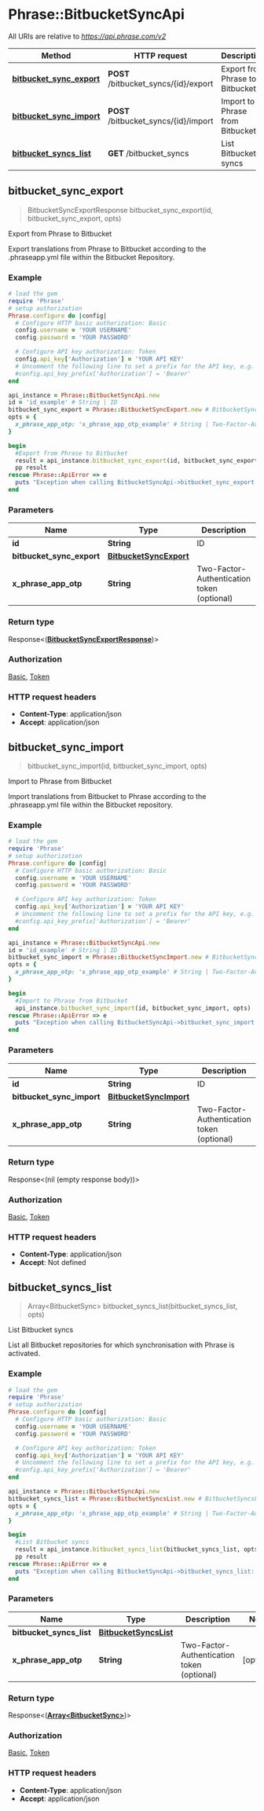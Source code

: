 # Phrase::BitbucketSyncApi

All URIs are relative to *https://api.phrase.com/v2*

Method | HTTP request | Description
------------- | ------------- | -------------
[**bitbucket_sync_export**](BitbucketSyncApi.md#bitbucket_sync_export) | **POST** /bitbucket_syncs/{id}/export | Export from Phrase to Bitbucket
[**bitbucket_sync_import**](BitbucketSyncApi.md#bitbucket_sync_import) | **POST** /bitbucket_syncs/{id}/import | Import to Phrase from Bitbucket
[**bitbucket_syncs_list**](BitbucketSyncApi.md#bitbucket_syncs_list) | **GET** /bitbucket_syncs | List Bitbucket syncs



## bitbucket_sync_export

> BitbucketSyncExportResponse bitbucket_sync_export(id, bitbucket_sync_export, opts)

Export from Phrase to Bitbucket

Export translations from Phrase to Bitbucket according to the .phraseapp.yml file within the Bitbucket Repository.

### Example

```ruby
# load the gem
require 'Phrase'
# setup authorization
Phrase.configure do |config|
  # Configure HTTP basic authorization: Basic
  config.username = 'YOUR USERNAME'
  config.password = 'YOUR PASSWORD'

  # Configure API key authorization: Token
  config.api_key['Authorization'] = 'YOUR API KEY'
  # Uncomment the following line to set a prefix for the API key, e.g. 'Bearer' (defaults to nil)
  #config.api_key_prefix['Authorization'] = 'Bearer'
end

api_instance = Phrase::BitbucketSyncApi.new
id = 'id_example' # String | ID
bitbucket_sync_export = Phrase::BitbucketSyncExport.new # BitbucketSyncExport | 
opts = {
  x_phrase_app_otp: 'x_phrase_app_otp_example' # String | Two-Factor-Authentication token (optional)
}

begin
  #Export from Phrase to Bitbucket
  result = api_instance.bitbucket_sync_export(id, bitbucket_sync_export, opts)
  pp result
rescue Phrase::ApiError => e
  puts "Exception when calling BitbucketSyncApi->bitbucket_sync_export: #{e}"
end
```

### Parameters


Name | Type | Description  | Notes
------------- | ------------- | ------------- | -------------
 **id** | **String**| ID | 
 **bitbucket_sync_export** | [**BitbucketSyncExport**](BitbucketSyncExport.md)|  | 
 **x_phrase_app_otp** | **String**| Two-Factor-Authentication token (optional) | [optional] 

### Return type

Response<([**BitbucketSyncExportResponse**](BitbucketSyncExportResponse.md))>

### Authorization

[Basic](../README.md#Basic), [Token](../README.md#Token)

### HTTP request headers

- **Content-Type**: application/json
- **Accept**: application/json


## bitbucket_sync_import

> bitbucket_sync_import(id, bitbucket_sync_import, opts)

Import to Phrase from Bitbucket

Import translations from Bitbucket to Phrase according to the .phraseapp.yml file within the Bitbucket repository.

### Example

```ruby
# load the gem
require 'Phrase'
# setup authorization
Phrase.configure do |config|
  # Configure HTTP basic authorization: Basic
  config.username = 'YOUR USERNAME'
  config.password = 'YOUR PASSWORD'

  # Configure API key authorization: Token
  config.api_key['Authorization'] = 'YOUR API KEY'
  # Uncomment the following line to set a prefix for the API key, e.g. 'Bearer' (defaults to nil)
  #config.api_key_prefix['Authorization'] = 'Bearer'
end

api_instance = Phrase::BitbucketSyncApi.new
id = 'id_example' # String | ID
bitbucket_sync_import = Phrase::BitbucketSyncImport.new # BitbucketSyncImport | 
opts = {
  x_phrase_app_otp: 'x_phrase_app_otp_example' # String | Two-Factor-Authentication token (optional)
}

begin
  #Import to Phrase from Bitbucket
  api_instance.bitbucket_sync_import(id, bitbucket_sync_import, opts)
rescue Phrase::ApiError => e
  puts "Exception when calling BitbucketSyncApi->bitbucket_sync_import: #{e}"
end
```

### Parameters


Name | Type | Description  | Notes
------------- | ------------- | ------------- | -------------
 **id** | **String**| ID | 
 **bitbucket_sync_import** | [**BitbucketSyncImport**](BitbucketSyncImport.md)|  | 
 **x_phrase_app_otp** | **String**| Two-Factor-Authentication token (optional) | [optional] 

### Return type

Response<(nil (empty response body))>

### Authorization

[Basic](../README.md#Basic), [Token](../README.md#Token)

### HTTP request headers

- **Content-Type**: application/json
- **Accept**: Not defined


## bitbucket_syncs_list

> Array&lt;BitbucketSync&gt; bitbucket_syncs_list(bitbucket_syncs_list, opts)

List Bitbucket syncs

List all Bitbucket repositories for which synchronisation with Phrase is activated.

### Example

```ruby
# load the gem
require 'Phrase'
# setup authorization
Phrase.configure do |config|
  # Configure HTTP basic authorization: Basic
  config.username = 'YOUR USERNAME'
  config.password = 'YOUR PASSWORD'

  # Configure API key authorization: Token
  config.api_key['Authorization'] = 'YOUR API KEY'
  # Uncomment the following line to set a prefix for the API key, e.g. 'Bearer' (defaults to nil)
  #config.api_key_prefix['Authorization'] = 'Bearer'
end

api_instance = Phrase::BitbucketSyncApi.new
bitbucket_syncs_list = Phrase::BitbucketSyncsList.new # BitbucketSyncsList | 
opts = {
  x_phrase_app_otp: 'x_phrase_app_otp_example' # String | Two-Factor-Authentication token (optional)
}

begin
  #List Bitbucket syncs
  result = api_instance.bitbucket_syncs_list(bitbucket_syncs_list, opts)
  pp result
rescue Phrase::ApiError => e
  puts "Exception when calling BitbucketSyncApi->bitbucket_syncs_list: #{e}"
end
```

### Parameters


Name | Type | Description  | Notes
------------- | ------------- | ------------- | -------------
 **bitbucket_syncs_list** | [**BitbucketSyncsList**](BitbucketSyncsList.md)|  | 
 **x_phrase_app_otp** | **String**| Two-Factor-Authentication token (optional) | [optional] 

### Return type

Response<([**Array&lt;BitbucketSync&gt;**](BitbucketSync.md))>

### Authorization

[Basic](../README.md#Basic), [Token](../README.md#Token)

### HTTP request headers

- **Content-Type**: application/json
- **Accept**: application/json

